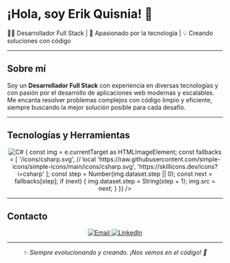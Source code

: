 # ¡Hola, soy Erik Quisnia! 👋

👨‍💻 Desarrollador Full Stack | 🚀 Apasionado por la tecnología | 💡 Creando soluciones con código

---

## Sobre mí

Soy un **Desarrollador Full Stack** con experiencia en diversas tecnologías y con pasión por el desarrollo de aplicaciones web modernas y escalables. Me encanta resolver problemas complejos con código limpio y eficiente, siempre buscando la mejor solución posible para cada desafío.

---

## Tecnologías y Herramientas

<p align="center">
  <img
  src="https://cdn.jsdelivr.net/npm/simple-icons@14.11.1/icons/csharp.svg"
  alt="C#"
  width={24}
  height={24}
  onError={(e) => {
    const img = e.currentTarget as HTMLImageElement;
    const fallbacks = [
      '/icons/csharp.svg', // local
      'https://raw.githubusercontent.com/simple-icons/simple-icons/main/icons/csharp.svg',
      'https://skillicons.dev/icons?i=csharp'
    ];
    const step = Number(img.dataset.step || 0);
    const next = fallbacks[step];
    if (next) {
      img.dataset.step = String(step + 1);
      img.src = next;
    }
  }}
/>


</p>

---

## Contacto

<p align="center">
  <a href="mailto:erikquisnia@gmail.com">
    <img src="https://img.shields.io/badge/Email-erikquisnia@gmail.com-D14836?style=for-the-badge&logo=gmail&logoColor=white" alt="Email"/>
  </a>
  <a href="https://www.linkedin.com/in/erikquisnia/">
    <img src="https://img.shields.io/badge/LinkedIn-Erik%20Quisnia-0077b5?style=for-the-badge&logo=linkedin" alt="LinkedIn"/>
  </a>
</p>

---

<p align="center">
  <em>✨ Siempre evolucionando y creando. ¡Nos vemos en el código! 🚀</em>
</p>
